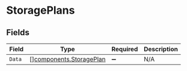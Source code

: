 # StoragePlans


## Fields

| Field                                                              | Type                                                               | Required                                                           | Description                                                        |
| ------------------------------------------------------------------ | ------------------------------------------------------------------ | ------------------------------------------------------------------ | ------------------------------------------------------------------ |
| `Data`                                                             | [][components.StoragePlan](../../models/components/storageplan.md) | :heavy_minus_sign:                                                 | N/A                                                                |